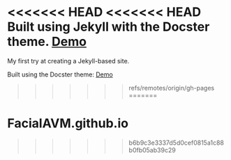 <<<<<<< HEAD
<<<<<<< HEAD
Built using Jekyll with the Docster theme. [Demo](http://digitalmind.ch/themes/docster-jekyll-theme/demo/)
=======
My first try at creating a Jekyll-based site.

Built using the Docster theme: [Demo](http://digitalmind.ch/themes/docster-jekyll-theme/demo/)
>>>>>>> refs/remotes/origin/gh-pages
=======
# FacialAVM.github.io
>>>>>>> b6b9c3e3337d5d0cef0815a1c88b0fb05ab39c29
